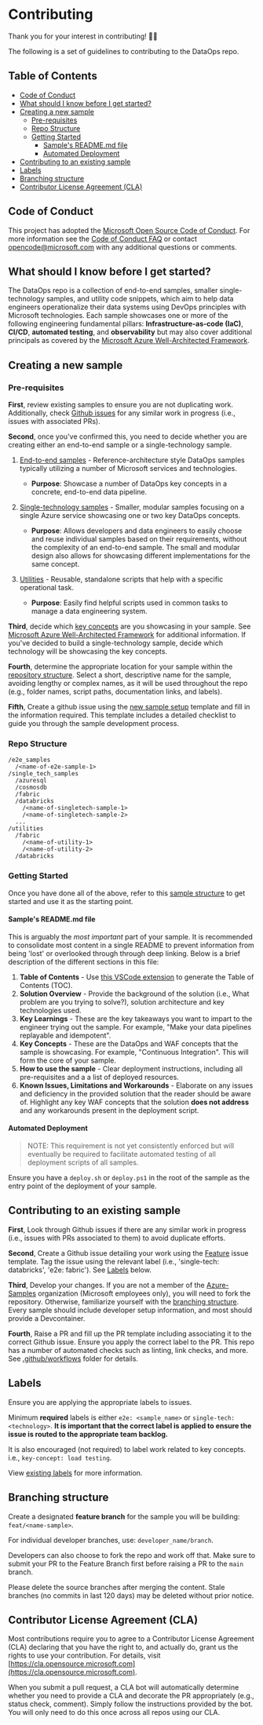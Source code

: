 # Contributing <!-- omit in toc -->

Thank you for your interest in contributing! 👍🏼

The following is a set of guidelines to contributing to the DataOps repo.

## Table of Contents <!-- omit in toc -->

- [Code of Conduct](#code-of-conduct)
- [What should I know before I get started?](#what-should-i-know-before-i-get-started)
- [Creating a new sample](#creating-a-new-sample)
  - [Pre-requisites](#pre-requisites)
  - [Repo Structure](#repo-structure)
  - [Getting Started](#getting-started)
    - [Sample's README.md file](#samples-readmemd-file)
    - [Automated Deployment](#automated-deployment)
- [Contributing to an existing sample](#contributing-to-an-existing-sample)
- [Labels](#labels)
- [Branching structure](#branching-structure)
- [Contributor License Agreement (CLA)](#contributor-license-agreement-cla)

## Code of Conduct

This project has adopted the [Microsoft Open Source Code of Conduct](https://opensource.microsoft.com/codeofconduct/).
For more information see the [Code of Conduct FAQ](https://opensource.microsoft.com/codeofconduct/faq/) or
contact [opencode@microsoft.com](mailto:opencode@microsoft.com) with any additional questions or comments.

## What should I know before I get started?

The DataOps repo is a collection of end-to-end samples, smaller single-technology samples, and utility code snippets, which aim to help data engineers operationalize their data systems using DevOps principles with Microsoft technologies. Each sample showcases one or more of the following engineering fundamental pillars: **Infrastructure-as-code (IaC)**, **CI/CD**, **automated testing**, and **observability** but may also cover additional principals as covered by the [Microsoft Azure Well-Architected Framework](https://docs.microsoft.com/en-us/azure/architecture/framework/).

## Creating a new sample

### Pre-requisites

**First**, review existing samples to ensure you are not duplicating work. Additionally, check [Github issues](https://github.com/Azure-Samples/modern-data-warehouse-dataops/issues) for any similar work in progress (i.e., issues with associated PRs).

**Second**, once you've confirmed this, you need to decide whether you are creating either an end-to-end sample or a single-technology sample.

1. [End-to-end samples](/e2e_samples/) - Reference-architecture style DataOps samples typically utilizing a number of Microsoft services and technologies.
   - **Purpose**: Showcase a number of DataOps key concepts in a concrete, end-to-end data pipeline.

2. [Single-technology samples](/single_tech_samples/) - Smaller, modular samples focusing on a single Azure service showcasing one or two key DataOps concepts.
   - **Purpose**: Allows developers and data engineers to easily choose and reuse individual samples based on their requirements, without the complexity of an end-to-end sample. The small and modular design also allows for showcasing different implementations for the same concept.

3. [Utilities](/utilities/) - Reusable, standalone scripts that help with a specific operational task.
   - **Purpose**: Easily find helpful scripts used in common tasks to manage a data engineering system.

**Third**, decide which [key concepts](https://docs.microsoft.com/en-us/azure/architecture/framework/) are you showcasing in your sample. See [Microsoft Azure Well-Architected Framework](https://docs.microsoft.com/en-us/azure/architecture/framework/) for additional information. If you've decided to build a single-technology sample, decide which technology will be showcasing the key concepts.

**Fourth**, determine the appropriate location for your sample within the [repository structure](#repo-structure). Select a short, descriptive name for the sample, avoiding lengthy or complex names, as it will be used throughout the repo (e.g., folder names, script paths, documentation links, and labels).

**Fifth**, Create a github issue using the [new sample setup](./.github/ISSUE_TEMPLATE/new-sample-setup.md) template and fill in the information required. This template includes a detailed checklist to guide you through the sample development process.

### Repo Structure

```text
/e2e_samples
  /<name-of-e2e-sample-1>
/single_tech_samples
  /azuresql
  /cosmosdb
  /fabric
  /databricks
    /<name-of-singletech-sample-1>
    /<name-of-singletech-sample-2>
  ...
/utilities
  /fabric
    /<name-of-utility-1>
    /<name-of-utility-2>
  /databricks
```


### Getting Started

Once you have done all of the above, refer to this [sample structure](/docs/sample_project_structure/README.md) to get started and use it as the starting point.

#### Sample's README.md file

This is arguably the *most important* part of your sample. It is recommended to consolidate most content in a single README to prevent information from being 'lost' or overlooked through through deep linking. Below is a brief description of the different sections in this file:


1. **Table of Contents** - Use [this VSCode extension](https://marketplace.visualstudio.com/items?itemName=yzhang.markdown-all-in-one) to generate the Table of Contents (TOC).
1. **Solution Overview** - Provide the background of the solution (i.e., What problem are you trying to solve?), solution architecture and key technologies used.
1. **Key Learnings** - These are the key takeaways you want to impart to the engineer trying out the sample. For example, "Make your data pipelines replayable and idempotent".
1. **Key Concepts** - These are the DataOps and WAF concepts that the sample is showcasing. For example, "Continuous Integration". This will form the core of your sample.
1. **How to use the sample** - Clear deployment instructions, including all pre-requisites and a a list of deployed resources.
1. **Known Issues, Limitations and Workarounds** - Elaborate on any issues and deficiency in the provided solution that the reader should be aware of. Highlight any key WAF concepts that the solution **does not address** and any workarounds present in the deployment script.

#### Automated Deployment

> NOTE: This requirement is not yet consistently enforced but will eventually be required to facilitate automated testing of all deployment scripts of all samples.

Ensure you have a `deploy.sh` or `deploy.ps1` in the root of the sample as the entry point of the deployment of your sample.

## Contributing to an existing sample

**First**, Look through Github issues if there are any similar work in progress (i.e., issues with PRs associated to them) to avoid duplicate efforts.

**Second**, Create a Github issue detailing your work using the [Feature](.github/ISSUE_TEMPLATE/feature.md) issue template. Tag the issue using the relevant label (i.e., 'single-tech: databricks', 'e2e: fabric'). See [Labels](#labels) below.

**Third**, Develop your changes. If you are not a member of the [Azure-Samples](https://github.com/Azure-Samples) organization (Microsoft employees only), you will need to fork the repository. Otherwise, familiarize yourself with the [branching structure](#branching-structure). Every sample should include developer setup information, and most should provide a Devcontainer.

**Fourth**, Raise a PR and fill up the PR template including associating it to the correct Github issue. Ensure you apply the correct label to the PR. This repo has a number of automated checks such as linting, link checks, and more. See [.github/workflows](/.github/workflows/) folder for details.

## Labels

Ensure you are applying the appropriate labels to issues.

Minimum **required** labels is either `e2e: <sample_name>` or `single-tech: <technology>`. **It is important that the correct label is applied to ensure the issue is routed to the appropriate team backlog.**

It is also encouraged (not required) to label work related to key concepts. i.e., `key-concept: load testing`.

View [existing labels](https://github.com/Azure-Samples/modern-data-warehouse-dataops/labels?sort=name-asc) for more information.

## Branching structure

Create a designated **feature branch** for the sample you will be building: `feat/<name-sample>`.

For individual developer branches, use: `developer_name/branch`.

Developers can also choose to fork the repo and work off that. Make sure to submit your PR to the Feature Branch first before raising a PR to the `main` branch.

Please delete the source branches after merging the content. Stale branches (no commits in last 120 days) may be deleted without prior notice.

## Contributor License Agreement (CLA)

Most contributions require you to agree to a Contributor License Agreement (CLA) declaring that you have the right to, and actually do, grant us the rights to use your contribution. For details, visit [https://cla.opensource.microsoft.com](https://cla.opensource.microsoft.com).

When you submit a pull request, a CLA bot will automatically determine whether you need to provide
a CLA and decorate the PR appropriately (e.g., status check, comment). Simply follow the instructions
provided by the bot. You will only need to do this once across all repos using our CLA.
